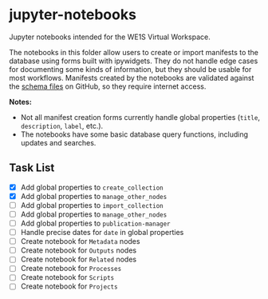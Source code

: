 # jupyter-notebooks
Jupyter notebooks intended for the WE1S Virtual Workspace.

The notebooks in this folder allow users to create or import manifests to the database using forms built with ipywidgets. They do not handle edge cases for documenting some kinds of information, but they should be usable for most workflows. Manifests created by the notebooks are validated against the [schema files](https://github.com/whatevery1says/manifest/tree/master/schema) on GitHub, so they require internet access.

**Notes:**

- Not all manifest creation forms currently handle global properties (`title`, `description`, `label`, etc.).
- The notebooks have some basic database query functions, including updates and searches.

## Task List

- [x] Add global properties to `create_collection`
- [x] Add global properties to `manage_other_nodes`
- [ ] Add global properties to `import_collection`
- [ ] Add global properties to `manage_other_nodes`
- [ ] Add global properties to `publication-manager`
- [ ] Handle precise dates for `date` in global properties
- [ ] Create notebook for `Metadata` nodes
- [ ] Create notebook for `Outputs` nodes
- [ ] Create notebook for `Related` nodes
- [ ] Create notebook for `Processes`
- [ ] Create notebook for `Scripts`
- [ ] Create notebook for `Projects`
